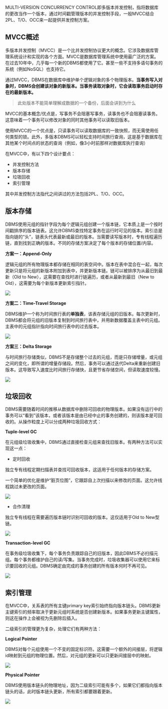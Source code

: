 MULTI-VERSION CONCURRENCY CONTROL即多版本并发控制，指将数据库的更改当作一个版本，通过时间戳管理版本的并发控制手段，一般MVCC结合2PL、T/O、OCC来一起提供并发控制方案。

## MVCC概述

多版本并发控制（MVCC）是一个比并发控制协议更大的概念。它涉及数据库管理系统设计和实现的各个方面。MVCC是数据库管理系统中使用最广泛的方案。在过去10年中，几乎每一个新的DBMS都使用了它。甚至一些不支持多语句事务的系统（例如NoSQL）也支持它。

通过MVCC，DBMS在数据库中维护单个逻辑对象的多个物理版本。**当事务写入对象时，DBMS会创建该对象的新版本。当事务读取对象时，它会读取事务启动时存在的最新版本。**

> 此处版本不能简单理解成数据的一个备份，后面会讲到为什么

MVCC的基本概念/优点是，写事务不会阻塞写事务，读事务也不会阻塞读事务。这意味着一个事务可以修改对象的同时其他事务可以读取旧版本。

使用MVCC的一个优点是，只读事务可以读取数据库的一致快照，而无需使用任何类型的锁。此外，多版本DBMS可以轻松支持时间旅行查询，这是基于数据库在其他某个时间点的状态的查询（例如，像3小时前那样对数据库执行查询）

在MVCC中，有以下四个设计要点：

* 并发控制方法
* 版本存储
* 垃圾回收
* 索引管理

其中并发控制方法指代之间讲过的方法包括2PL、T/O、OCC。

## 版本存储

DBMS使用元组的指针字段为每个逻辑元组创建一个版本链，它本质上是一个按时间戳排序的版本链表。这允许DBMS查找特定事务在运行时可见的版本。索引总是指向链的“头”，链表头代表最新或最旧的版本。当需要读写版本时，专有线程遍历链，直到找到正确的版本。不同的存储方案决定了每个版本的存储位置/内容。

**方案一：Append-Only**

逻辑元组的所有物理版本都存储在相同的表空间中。版本在表中混合在一起，每次更新只是将元组的新版本附加到表中，并更新版本链。链可以被排序为从最旧到最新（Old to New），这需要在查找时进行链遍历，或者从最新到最旧（New to Old），这需要为每个新版本更新索引指针。

![](http://pic.netpunk.top/images/2022/07/02/20220702193021.png)

**方案二：Time-Travel Storage**

DBMS维护一个称为时间旅行表的**单独表**，该表存储元组的旧版本。每次更新时，DBMS都会将元组的旧版本复制到时间旅行表中，并用新数据覆盖主表中的元组。主表中的元组指针指向时间旅行表中的过去版本。

![](http://pic.netpunk.top/images/2022/07/02/20220702193242.png)

**方案三：Delta Storage**

与时间旅行存储类似，DBMS不是存储整个过去的元组，而是只存储增量，或元组之间的变化，即所谓的增量存储段。然后，事务可以通过迭代Delta来重新创建旧版本。这导致写入速度比时间旅行存储快，且更节省存储空间，但读取速度较慢。

![](http://pic.netpunk.top/images/2022/07/02/20220702193406.png)

## 垃圾回收

DBMS需要随着时间的推移从数据库中删除可回收的物理版本。如果没有运行中的事务可以“看到”该版本，或者该版本是由已经中止的事务创建的，则该版本是可回收的。从操作粒度上可以分成两种垃圾回收方式：

**Tuple-level GC**

在元组级垃圾收集中，DBMS通过直接检查元组来查找旧版本。有两种方法可以实现这一点：

* 定时回收

独立专有线程定期扫描表并查找可回收版本，这适用于任何版本的存储方案。

一个简单的优化是维护“脏页位图”，它跟踪自上次扫描以来修改的页面。这允许线程跳过未更改的页面。

![](http://pic.netpunk.top/images/2022/07/02/20220702195431.png)

* 合作清理

独立专有线程在需要遍历版本链时识别可回收的版本。这仅适用于Old to New型链。

![](http://pic.netpunk.top/images/2022/07/03/20220703111414.png)

**Transaction-level GC**

在事务级垃圾收集下，每个事务负责跟踪自己的旧版本，因此DBMS不必扫描元组。每个事务都维护自己的读/写集。当事务完成时，垃圾收集器可以使用它来标识要回收的元组。DBMS确定由完成的事务创建的所有版本何时不再可见。

![](http://pic.netpunk.top/images/2022/07/03/20220703111632.png)

## 索引管理

在MVCC中，关系表的所有主键primary key索引始终指向版本链头。DBMS更新主键索引的频率取决于更新元组时系统是否创建新版本。如果事务更新主键属性，则这在操作上会被视为先删除后插入。

二级索引的管理更为复杂，处理它们有两种方法：

**Logical Pointer**

DBMS对每个元组使用一个不变的固定标识符。这需要一个额外的间接层，将逻辑id映射到元组的物理位置。然后，对元组的更新可以只更新间接层中的映射。

![](http://pic.netpunk.top/images/2022/07/03/20220703112810.png)

**Physical Pointer**

DBMS使用版本链头的物理地址，因为二级索引可能有多个，如果它们都指向版本链头的话，此时版本链头更新，所有索引都要跟着更新。

![](http://pic.netpunk.top/images/2022/07/03/20220703112541.png)





















